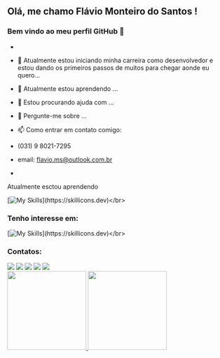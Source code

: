 ## Olá, me chamo Flávio Monteiro do Santos ! 
### Bem vindo ao meu perfil GitHub 👋
-

- 🔭 Atualmente estou iniciando minha carreira como desenvolvedor e estou dando os primeiros passos de muitos para chegar aonde eu quero...
- 🌱 Atualmente estou aprendendo ...
- 🤔 Estou procurando ajuda com ...
- 💬 Pergunte-me sobre ...
- 📫 Como entrar em contato comigo: 
- (031) 9 8021-7295 
- email: flavio.ms@outlook.com.br
- 

    
<!---
Flavio-Monteiro/Flavio-Monteiro is a ✨ special ✨ repository because its `README.md` (this file) appears on your GitHub profile.
You can click the Preview link to take a look at your changes.
-->
Atualmente esctou aprendendo</br>

[![My Skills](https://skillicons.dev/icons?i=js,html,css,)](https://skillicons.dev)</br>

<h3>Tenho interesse em:</h3>

[![My Skills](https://skillicons.dev/icons?i=react,vue,ts,)](https://skillicons.dev)</br>

### Contatos:

<div>
<a href="https://www.youtube.com/seu-canal-youtube-aqui" target="_blank"><img src="https://img.shields.io/badge/YouTube-FF0000?style=for-the-badge&logo=youtube&logoColor=white" target="_blank"></a>
<a href="https://instagram.com/flaviomds89" target="_blank"><img src="https://img.shields.io/badge/-Instagram-%23E4405F?style=for-the-badge&logo=instagram&logoColor=white" target="_blank"></a>
<a href="https://www.facebook.com/flaviomds89" target="_blank"><img src="https://img.shields.io/badge/facebook-9146FF?style=for-the-badge&logo=facebook&logoColor=white" target="_blank"></a>
<a href = "mailto:flavioms216@gmail.com"><img src="https://img.shields.io/badge/Gmail-D14836?style=for-the-badge&logo=gmail&logoColor=white" target="_blank"></a>
<a href="https://www.linkedin.com/in/seu-usuário-linkedln-aqui" target="_blank"><img src="https://img.shields.io/badge/-LinkedIn-%230077B5?style=for-the-badge&logo=linkedin&logoColor=white" target="_blank"></a>   
</div>


<div>
<a href="https://github.com/Flavio-Monteiro">
<img height="180em" src="https://github-readme-stats.vercel.app/api/top-langs/?username=Flavio-Monteiro&layout=compact&langs_count=7&theme=dracula"/>
<img height="180em" src="https://github-readme-stats.vercel.app/api?username=Flavio-Monteiro-aqui&show_icons=true&theme=dracula&include_all_commits=true&count_private=true"/>
</div>
